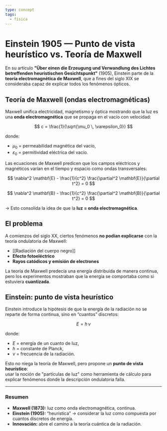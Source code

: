 ```yaml
---
type: concept
tags:
  - física
---
```



# Einstein 1905 — Punto de vista heurístico vs. Teoría de Maxwell

En su artículo **"Über einen die Erzeugung und Verwandlung des Lichtes betreffenden heuristischen Gesichtspunkt"** (1905), Einstein parte de la **teoría electromagnética de Maxwell**, que a fines del siglo XIX se consideraba capaz de explicar todos los fenómenos ópticos.

## Teoría de Maxwell (ondas electromagnéticas)

Maxwell unifica electricidad, magnetismo y óptica mostrando que la luz es una **onda electromagnética** que se propaga en el vacío con velocidad:

$$
c = \frac{1}{\sqrt{\mu_0 \, \varepsilon_0}}
$$

donde:
- $\mu_0$ = permeabilidad magnética del vacío,  
- $\varepsilon_0$ = permitividad eléctrica del vacío.  

Las ecuaciones de Maxwell predicen que los campos eléctricos y magnéticos varían en el tiempo y espacio como ondas transversales:

$$
\nabla^2 \mathbf{E} - \frac{1}{c^2} \frac{\partial^2 \mathbf{E}}{\partial t^2} = 0
$$

$$
\nabla^2 \mathbf{B} - \frac{1}{c^2} \frac{\partial^2 \mathbf{B}}{\partial t^2} = 0
$$

→ Esto consolida la idea de que la **luz = onda electromagnética**.

## El problema

A comienzos del siglo XX, ciertos fenómenos **no podían explicarse** con la teoría ondulatoria de Maxwell:

- [[Radiación del cuerpo negro]]
- **Efecto fotoeléctrico**  
- **Rayos catódicos y emisión de electrones**  

La teoría de Maxwell predecía una energía distribuida de manera continua, pero los experimentos mostraban que la energía se comportaba como si estuviera **cuantizada**.

## Einstein: punto de vista heurístico

Einstein introduce la hipótesis de que la energía de la radiación no se reparte de forma continua, sino en “cuantos” discretos:

$$
E = h \, \nu
$$

donde:
- $E$ = energía de un cuanto de luz,  
- $h$ = constante de Planck,  
- $\nu$ = frecuencia de la radiación.  

Esto no niega la teoría de Maxwell, pero propone un **punto de vista heurístico**:  
usar la noción de "partículas de luz" como herramienta de cálculo para explicar fenómenos donde la descripción ondulatoria falla.

---

### Resumen

- **Maxwell (1873):** luz como onda electromagnética, continua.  
- **Einstein (1905):** “heurística” → considerar la luz como compuesta por cuantos discretos de energía.  
- **Innovación:** abre el camino a la teoría cuántica de la radiación.